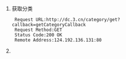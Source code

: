 1. 获取分类

		Request URL:http://dc.3.cn/category/get?callback=getCategoryCallback
		Request Method:GET
		Status Code:200 OK
		Remote Address:124.192.136.131:80

2. 